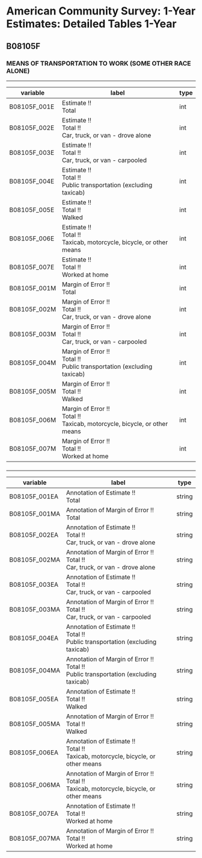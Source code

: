 # American Community Survey: 1-Year Estimates: Detailed Tables 1-Year

## B08105F

### MEANS OF TRANSPORTATION TO WORK (SOME OTHER RACE ALONE)

___

| variable | label | type |
| ----- | ----- | ----- |
| B08105F_001E | Estimate !!<br>Total | int |
| B08105F_002E | Estimate !!<br>Total !!<br>Car, truck, or van - drove alone | int |
| B08105F_003E | Estimate !!<br>Total !!<br>Car, truck, or van - carpooled | int |
| B08105F_004E | Estimate !!<br>Total !!<br>Public transportation (excluding taxicab) | int |
| B08105F_005E | Estimate !!<br>Total !!<br>Walked | int |
| B08105F_006E | Estimate !!<br>Total !!<br>Taxicab, motorcycle, bicycle, or other means | int |
| B08105F_007E | Estimate !!<br>Total !!<br>Worked at home | int |
| B08105F_001M | Margin of Error !!<br>Total | int |
| B08105F_002M | Margin of Error !!<br>Total !!<br>Car, truck, or van - drove alone | int |
| B08105F_003M | Margin of Error !!<br>Total !!<br>Car, truck, or van - carpooled | int |
| B08105F_004M | Margin of Error !!<br>Total !!<br>Public transportation (excluding taxicab) | int |
| B08105F_005M | Margin of Error !!<br>Total !!<br>Walked | int |
| B08105F_006M | Margin of Error !!<br>Total !!<br>Taxicab, motorcycle, bicycle, or other means | int |
| B08105F_007M | Margin of Error !!<br>Total !!<br>Worked at home | int |
### 

___

| variable | label | type |
| ----- | ----- | ----- |
| B08105F_001EA | Annotation of Estimate !!<br>Total | string |
| B08105F_001MA | Annotation of Margin of Error !!<br>Total | string |
| B08105F_002EA | Annotation of Estimate !!<br>Total !!<br>Car, truck, or van - drove alone | string |
| B08105F_002MA | Annotation of Margin of Error !!<br>Total !!<br>Car, truck, or van - drove alone | string |
| B08105F_003EA | Annotation of Estimate !!<br>Total !!<br>Car, truck, or van - carpooled | string |
| B08105F_003MA | Annotation of Margin of Error !!<br>Total !!<br>Car, truck, or van - carpooled | string |
| B08105F_004EA | Annotation of Estimate !!<br>Total !!<br>Public transportation (excluding taxicab) | string |
| B08105F_004MA | Annotation of Margin of Error !!<br>Total !!<br>Public transportation (excluding taxicab) | string |
| B08105F_005EA | Annotation of Estimate !!<br>Total !!<br>Walked | string |
| B08105F_005MA | Annotation of Margin of Error !!<br>Total !!<br>Walked | string |
| B08105F_006EA | Annotation of Estimate !!<br>Total !!<br>Taxicab, motorcycle, bicycle, or other means | string |
| B08105F_006MA | Annotation of Margin of Error !!<br>Total !!<br>Taxicab, motorcycle, bicycle, or other means | string |
| B08105F_007EA | Annotation of Estimate !!<br>Total !!<br>Worked at home | string |
| B08105F_007MA | Annotation of Margin of Error !!<br>Total !!<br>Worked at home | string |

